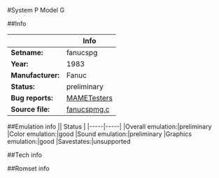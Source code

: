#System P Model G

##Info

||Info|
|-----|-----|
|**Setname:**|fanucspg
|**Year:**|1983
|**Manufacturer:**|Fanuc
|**Status:**|preliminary
|**Bug reports:**|[MAMETesters](http://mametesters.org/view_all_set.php?type=1&temporary=y&search=fanucspmg.c)
|**Source file:**|[fanucspmg.c](https://github.com/mamedev/mame/blob/master/src/mess/drivers/fanucspmg.c)

##Emulation info
|| Status |
|-----|-----|
|Overall emulation:|preliminary
|Color emulation:|good
|Sound emulation:|preliminary
|Graphics emulation:|good
|Savestates:|unsupported

##Tech info

##Romset info

<!--- START OF EDITED COMMENT DO NOT TOUCH TEXT ABOVE-->
